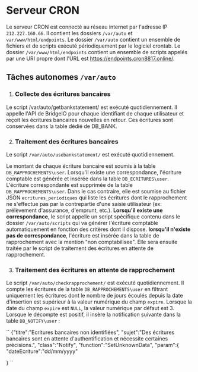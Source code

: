  # Serveur CRON
 
 Le serveur CRON est connecté au réseau internet par l'adresse IP `212.227.160.66`. Il contient les dossiers `/var/auto` et `var/www/html/endpoints`. 
 Le dossier `/var/auto` contient un ensemble de fichiers et de scripts exécuté périodiquement par le logiciel crontab.
 Le dossier `/var/www/html/endpoints` contient un ensemble de scripts appelés par une URI propre dont l'URL est https://endpoints.cron8817.online/. 
 
 ## Tâches autonomes `/var/auto`
 
 1. ### Collecte des écritures bancaires
 
 Le script /var/auto/getbankstatement/ est exécuté quotidiennement. Il appelle l'API de BridgeIO pour chaque identifiant de chaque utilisateur 
 et reçoit les écritures bancaires nouvelles en retour. Ces écritures sont conservées dans la table dédié de DB_BANK. 
 
 2. ### Traitement des écritures bancaires

Le script `/var/auto/usebankstatement/` est exécuté quotidiennement. 

Le montant de chaque écriture bancaire est soumis à la table `DB_RAPPROCHEMENTS\user`. Lorsqu'il existe une correspondance, 
l'écriture comptable est générée et insérée dans la table `DB_ECRITURES\user`. L'écriture correspondante est supprimée de la table `DB_RAPPROCHEMENTS\user`. 
Dans le cas contraire, elle est soumise au fichier JSON `ecritures_periodiques` qui liste les écritures dont
le rapprochement ne s'effectue pas par la contrepartie d'une saisie utilisateur (ex: prélèvement d'assurance, d'emprunt, etc.). 
****Lorsqu'il existe une correspondance****, le script appelle un script spécifique contenu dans le dossier `/var/auto/scripts` qui va générer 
l'écriture comptable automatiquement en fonction des critères dont il dispose. **lorsqu'il n'existe pas de correspondance**, 
l'écriture est insérée dans la table de rapprochement avec la mention "non comptabilisee". Elle sera ensuite traitée par 
le script de traitement des écritures en attente de rapprochement.

3. ### Traitement des écritures en attente de rapprochement

Le script `/var/auto/checkrapprochement/` est exécuté quotidiennement. Il compte les écritures de la table `DB_RAPPROCHEMENTS\user` 
en filtrant uniquement les écritures dont le nombre de jours écoulés depuis la date d'insertion est supérieur à la valeur numérique du champ `expire`. 
Lorsque la date du champ `expire` est `NULL`, la valeur numérique par défaut est 3. 
Lorsque le décompte est positif, il insère la notification suivante dans la table `DB_NOTIFY\user` :

``
{"titre":"Ecritures bancaires non identifiées",
"sujet":"Des écritures bancaires sont en attente d'authentification et nécessite certaines précisions.",
"class":"Notify",
"function":"SetUnknownData",
"param":{
  "dateEcriture":"dd/mm/yyyy"


}
``
 
